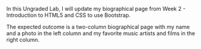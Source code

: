 In this Ungraded Lab, I will update my biographical page from Week 2 - Introduction to HTML5 and CSS to use Bootstrap.

The expected outcome is a two-column biographical page with my name and a photo in the left column and my favorite music artists and films in the right column.




